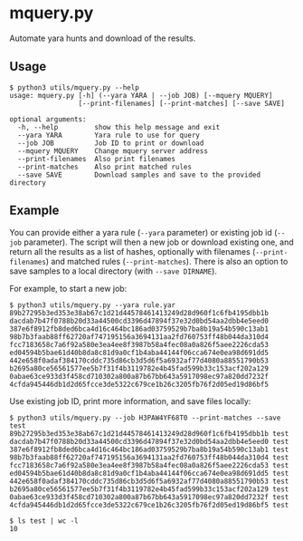 # mquery.py

Automate yara hunts and download of the results.

## Usage

```
$ python3 utils/mquery.py --help
usage: mquery.py [-h] (--yara YARA | --job JOB) [--mquery MQUERY]
                 [--print-filenames] [--print-matches] [--save SAVE]

optional arguments:
  -h, --help         show this help message and exit
  --yara YARA        Yara rule to use for query
  --job JOB          Job ID to print or download
  --mquery MQUERY    Change mquery server address
  --print-filenames  Also print filenames
  --print-matches    Also print matched rules
  --save SAVE        Download samples and save to the provided directory
```

## Example

You can provide either a yara rule (`--yara` parameter) or existing job id
(`--job` parameter). The script will then a new job or download existing one,
and return all the results as a list of hashes, optionally with filenames
(`--print-filenames`) and matched rules (`--print-matches`). There is also an
option to save samples to a local directory (with `--save DIRNAME`).

For example, to start a new job:

```
$ python3 utils/mquery.py --yara rule.yar
89b27295b3ed353e38ab67c1d21d44578461413249d28d960f1c6fb4195dbb1b
dacdab7b47f0788b20d33a44500cd3396d47894f37e32d0bd54aa2dbb4e5eed0
387e6f8912fb8ded6bca4d16c464bc186ad03759529b7ba8b19a54b590c13ab1
98b7b3faab88ff62720af747195156a3694131aa2fd760753ff48b044da310d4
fcc7183658c7a6f92a580e3ea4ee8f3987b58a4fec08a0a826f5aee2226cda53
ed04594b5bae61d40b8da8c81d9a0cf1b4aba44144f06cca674e0ea98d691dd5
442e658f0adaf384170cddc735d86cb3d5d6f5a6932af77d4080a88551790b53
b2695a80ce56561577ee5b7f31f4b3119782e4b45fad599b33c153acf202a129
0abae63ce933d3f458cd710302a800a87b67bb643a5917098ec97a820dd7232f
4cfda945446db1d2d65fcce3de5322c679ce1b26c3205fb76f2d05ed19d86bf5
```

Use existing job ID, print more information, and save files locally:

```
$ python3 utils/mquery.py --job H3PAW4YF68T0 --print-matches --save test
89b27295b3ed353e38ab67c1d21d44578461413249d28d960f1c6fb4195dbb1b test
dacdab7b47f0788b20d33a44500cd3396d47894f37e32d0bd54aa2dbb4e5eed0 test
387e6f8912fb8ded6bca4d16c464bc186ad03759529b7ba8b19a54b590c13ab1 test
98b7b3faab88ff62720af747195156a3694131aa2fd760753ff48b044da310d4 test
fcc7183658c7a6f92a580e3ea4ee8f3987b58a4fec08a0a826f5aee2226cda53 test
ed04594b5bae61d40b8da8c81d9a0cf1b4aba44144f06cca674e0ea98d691dd5 test
442e658f0adaf384170cddc735d86cb3d5d6f5a6932af77d4080a88551790b53 test
b2695a80ce56561577ee5b7f31f4b3119782e4b45fad599b33c153acf202a129 test
0abae63ce933d3f458cd710302a800a87b67bb643a5917098ec97a820dd7232f test
4cfda945446db1d2d65fcce3de5322c679ce1b26c3205fb76f2d05ed19d86bf5 test

$ ls test | wc -l
10
```
